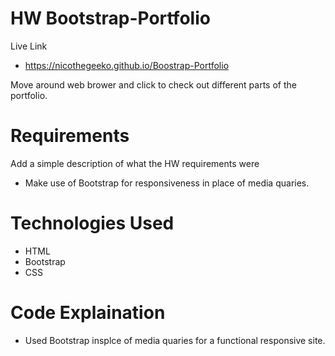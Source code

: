 # HW Bootstrap-Portfolio

Live Link
* https://nicothegeeko.github.io/Boostrap-Portfolio

Move around web brower and click to check out different parts of the portfolio.

# Requirements

Add a simple description of what the HW requirements were
* Make use of Bootstrap for responsiveness in place of media quaries. 

# Technologies Used

* HTML
* Bootstrap
* CSS

# Code Explaination
* Used Bootstrap insplce of media quaries for a functional responsive site.
